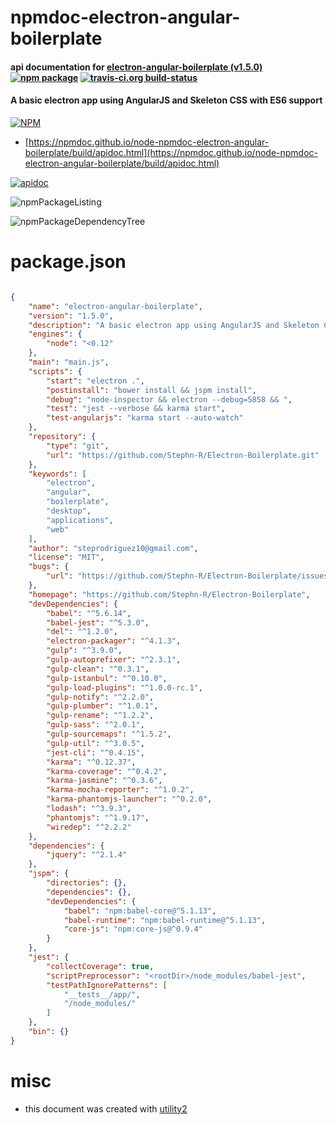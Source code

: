 # npmdoc-electron-angular-boilerplate

#### api documentation for  [electron-angular-boilerplate (v1.5.0)](https://github.com/Stephn-R/Electron-Boilerplate)  [![npm package](https://img.shields.io/npm/v/npmdoc-electron-angular-boilerplate.svg?style=flat-square)](https://www.npmjs.org/package/npmdoc-electron-angular-boilerplate) [![travis-ci.org build-status](https://api.travis-ci.org/npmdoc/node-npmdoc-electron-angular-boilerplate.svg)](https://travis-ci.org/npmdoc/node-npmdoc-electron-angular-boilerplate)

#### A basic electron app using AngularJS and Skeleton CSS with ES6 support

[![NPM](https://nodei.co/npm/electron-angular-boilerplate.png?downloads=true&downloadRank=true&stars=true)](https://www.npmjs.com/package/electron-angular-boilerplate)

- [https://npmdoc.github.io/node-npmdoc-electron-angular-boilerplate/build/apidoc.html](https://npmdoc.github.io/node-npmdoc-electron-angular-boilerplate/build/apidoc.html)

[![apidoc](https://npmdoc.github.io/node-npmdoc-electron-angular-boilerplate/build/screenCapture.buildCi.browser.%252Ftmp%252Fbuild%252Fapidoc.html.png)](https://npmdoc.github.io/node-npmdoc-electron-angular-boilerplate/build/apidoc.html)

![npmPackageListing](https://npmdoc.github.io/node-npmdoc-electron-angular-boilerplate/build/screenCapture.npmPackageListing.svg)

![npmPackageDependencyTree](https://npmdoc.github.io/node-npmdoc-electron-angular-boilerplate/build/screenCapture.npmPackageDependencyTree.svg)



# package.json

```json

{
    "name": "electron-angular-boilerplate",
    "version": "1.5.0",
    "description": "A basic electron app using AngularJS and Skeleton CSS with ES6 support",
    "engines": {
        "node": "<0.12"
    },
    "main": "main.js",
    "scripts": {
        "start": "electron .",
        "postinstall": "bower install && jspm install",
        "debug": "node-inspector && electron --debug=5858 && ",
        "test": "jest --verbose && karma start",
        "test-angularjs": "karma start --auto-watch"
    },
    "repository": {
        "type": "git",
        "url": "https://github.com/Stephn-R/Electron-Boilerplate.git"
    },
    "keywords": [
        "electron",
        "angular",
        "boilerplate",
        "desktop",
        "applications",
        "web"
    ],
    "author": "steprodriguez10@gmail.com",
    "license": "MIT",
    "bugs": {
        "url": "https://github.com/Stephn-R/Electron-Boilerplate/issues"
    },
    "homepage": "https://github.com/Stephn-R/Electron-Boilerplate",
    "devDependencies": {
        "babel": "^5.6.14",
        "babel-jest": "^5.3.0",
        "del": "^1.2.0",
        "electron-packager": "^4.1.3",
        "gulp": "^3.9.0",
        "gulp-autoprefixer": "^2.3.1",
        "gulp-clean": "^0.3.1",
        "gulp-istanbul": "^0.10.0",
        "gulp-load-plugins": "^1.0.0-rc.1",
        "gulp-notify": "^2.2.0",
        "gulp-plumber": "^1.0.1",
        "gulp-rename": "^1.2.2",
        "gulp-sass": "^2.0.1",
        "gulp-sourcemaps": "^1.5.2",
        "gulp-util": "^3.0.5",
        "jest-cli": "^0.4.15",
        "karma": "^0.12.37",
        "karma-coverage": "^0.4.2",
        "karma-jasmine": "^0.3.6",
        "karma-mocha-reporter": "^1.0.2",
        "karma-phantomjs-launcher": "^0.2.0",
        "lodash": "^3.9.3",
        "phantomjs": "^1.9.17",
        "wiredep": "^2.2.2"
    },
    "dependencies": {
        "jquery": "^2.1.4"
    },
    "jspm": {
        "directories": {},
        "dependencies": {},
        "devDependencies": {
            "babel": "npm:babel-core@^5.1.13",
            "babel-runtime": "npm:babel-runtime@^5.1.13",
            "core-js": "npm:core-js@^0.9.4"
        }
    },
    "jest": {
        "collectCoverage": true,
        "scriptPreprocessor": "<rootDir>/node_modules/babel-jest",
        "testPathIgnorePatterns": [
            "__tests__/app/",
            "/node_modules/"
        ]
    },
    "bin": {}
}
```



# misc
- this document was created with [utility2](https://github.com/kaizhu256/node-utility2)
